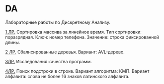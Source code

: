 # DA

Лабораторные работы по Дискретному Анализу.


[1 ЛР.][1lab] Сортировка массива за линейное время. Тип сортировки: поразрядная. Ключ: номер телефона. Значение: строка фиксированной длины.

[2 ЛР.][2lab] Сбалнсированные деревья. Вариант: AVL-дерево.

[3ЛР.][3lab] Исследования качества программ.

[4ЛР.][4lab] Поиск подстроки в строке. Вариант алгоритма: КМП. Вариант алфавита: слова не более 16 знаков латинского алфавита.

[1lab]: https://github.com/Yadroff/DA/tree/master/1lab
[2lab]: https://github.com/Yadroff/DA/tree/master/2lab
[3lab]: https://github.com/Yadroff/DA/tree/master/3lab
[4lab]: https://github.com/Yadroff/DA/tree/master/4lab
